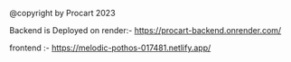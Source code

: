 @copyright by Procart 2023

Backend is Deployed on render:- https://procart-backend.onrender.com/

frontend :- https://melodic-pothos-017481.netlify.app/

